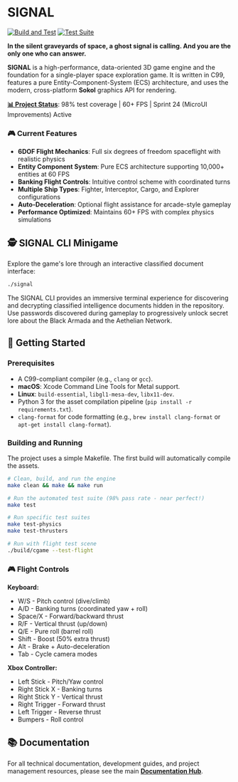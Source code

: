 # SIGNAL

[![Build and Test](https://github.com/ratimics/cgame/actions/workflows/build.yml/badge.svg)](https://github.com/ratimics/cgame/actions/workflows/build.yml)
[![Test Suite](https://github.com/ratimics/cgame/actions/workflows/test.yml/badge.svg)](https://github.com/ratimics/cgame/actions/workflows/test.yml)

**In the silent graveyards of space, a ghost signal is calling. And you are the only one who can answer.**

**SIGNAL** is a high-performance, data-oriented 3D game engine and the foundation for a single-player space exploration game. It is written in C99, features a pure Entity-Component-System (ECS) architecture, and uses the modern, cross-platform **Sokol** graphics API for rendering.

**[📊 Project Status](docs/PROJECT_STATUS.md)**: 98% test coverage | 60+ FPS | Sprint 24 (MicroUI Improvements) Active

### 🎮 Current Features

- **6DOF Flight Mechanics**: Full six degrees of freedom spaceflight with realistic physics
- **Entity Component System**: Pure ECS architecture supporting 10,000+ entities at 60 FPS
- **Banking Flight Controls**: Intuitive control scheme with coordinated turns
- **Multiple Ship Types**: Fighter, Interceptor, Cargo, and Explorer configurations
- **Auto-Deceleration**: Optional flight assistance for arcade-style gameplay
- **Performance Optimized**: Maintains 60+ FPS with complex physics simulations

## 🕵️ SIGNAL CLI Minigame

Explore the game's lore through an interactive classified document interface:

```bash
./signal
```

The SIGNAL CLI provides an immersive terminal experience for discovering and decrypting classified intelligence documents hidden in the repository. Use passwords discovered during gameplay to progressively unlock secret lore about the Black Armada and the Aethelian Network.

## 🚀 Getting Started

### Prerequisites

- A C99-compliant compiler (e.g., `clang` or `gcc`).
- **macOS**: Xcode Command Line Tools for Metal support.
- **Linux**: `build-essential`, `libgl1-mesa-dev`, `libx11-dev`.
- Python 3 for the asset compilation pipeline (`pip install -r requirements.txt`).
- `clang-format` for code formatting (e.g., `brew install clang-format` or `apt-get install clang-format`).

### Building and Running

The project uses a simple Makefile. The first build will automatically compile the assets.

```bash
# Clean, build, and run the engine
make clean && make && make run

# Run the automated test suite (98% pass rate - near perfect!)
make test

# Run specific test suites
make test-physics
make test-thrusters

# Run with flight test scene
./build/cgame --test-flight
```

### 🎮 Flight Controls

**Keyboard:**
- W/S - Pitch control (dive/climb)
- A/D - Banking turns (coordinated yaw + roll)
- Space/X - Forward/backward thrust
- R/F - Vertical thrust (up/down)
- Q/E - Pure roll (barrel roll)
- Shift - Boost (50% extra thrust)
- Alt - Brake + Auto-deceleration
- Tab - Cycle camera modes

**Xbox Controller:**
- Left Stick - Pitch/Yaw control
- Right Stick X - Banking turns
- Right Stick Y - Vertical thrust
- Right Trigger - Forward thrust
- Left Trigger - Reverse thrust
- Bumpers - Roll control

## 📚 Documentation

For all technical documentation, development guides, and project management resources, please see the main **[Documentation Hub](./docs/README.md)**.